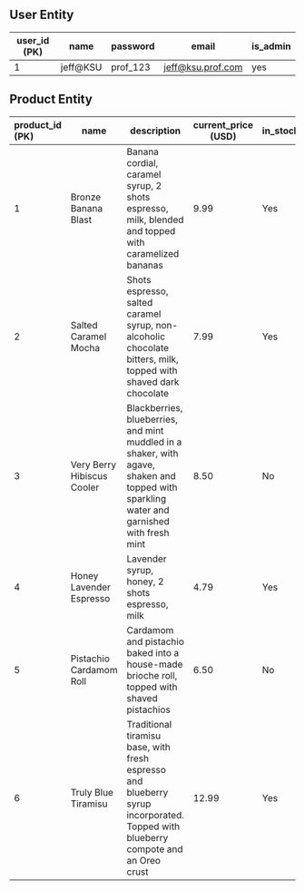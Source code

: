 ## User Entity

| user_id (PK) | name     | password | email             | is_admin |
| ------------ | -------- | -------- | ----------------- | -------- |
| 1            | jeff@KSU | prof_123 | jeff@ksu.prof.com | yes      |

## Product Entity



| product_id (PK) | name                       | description                                                  | current_price (USD) | in_stock | Picture |
| :-------------- | -------------------------- | ------------------------------------------------------------ | ------------------- | -------- | ------- |
| 1               | Bronze Banana Blast        | Banana cordial, caramel syrup, 2 shots espresso, milk, blended and topped with 						caramelized bananas | 9.99                | Yes      |         |
| 2               | Salted Caramel Mocha       | Shots espresso, salted caramel syrup, non-alcoholic chocolate bitters, milk, topped with shaved dark chocolate | 7.99                | Yes      |       ! (https://github.com/juulsmustdie/SWE3313_TEAM9/blob/main/Technical-Design/freepik__background__21897.png)  |
| 3               | Very Berry Hibiscus Cooler | Blackberries, blueberries, and mint muddled in a shaker, with agave, shaken and topped with sparkling water and garnished with fresh mint | 8.50                | No       |         |
| 4               | Honey Lavender Espresso    | Lavender syrup, honey, 2 shots espresso, milk                | 4.79                | Yes      |         |
| 5               | Pistachio Cardamom Roll    | Cardamom and pistachio baked into a house-made brioche roll, topped with shaved pistachios | 6.50                | No       |         |
| 6               | Truly Blue Tiramisu        | Traditional tiramisu base, with fresh espresso and blueberry syrup incorporated. Topped with blueberry compote and an Oreo crust | 12.99               | Yes      |         |

